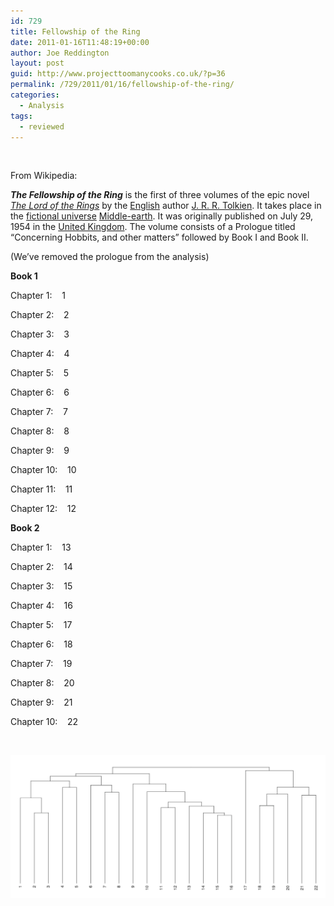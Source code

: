 ```yaml
---
id: 729
title: Fellowship of the Ring
date: 2011-01-16T11:48:19+00:00
author: Joe Reddington
layout: post
guid: http://www.projecttoomanycooks.co.uk/?p=36
permalink: /729/2011/01/16/fellowship-of-the-ring/
categories:
  - Analysis
tags:
  - reviewed
---
```

&nbsp;

From Wikipedia:

_**The Fellowship of the Ring**_ is the first of three volumes of the epic novel _[The Lord of the Rings](http://en.wikipedia.org/wiki/The_Lord_of_the_Rings "The Lord of the Rings")_ by the [English](http://en.wikipedia.org/wiki/England "England") author [J. R. R. Tolkien](http://en.wikipedia.org/wiki/J._R._R._Tolkien "J. R. R. Tolkien"). It takes place in the [fictional universe](http://en.wikipedia.org/wiki/Fictional_universe "Fictional universe") [Middle-earth](http://en.wikipedia.org/wiki/Middle-earth "Middle-earth"). It was originally published on July 29, 1954 in the [United Kingdom](http://en.wikipedia.org/wiki/United_Kingdom "United Kingdom"). The volume consists of a Prologue titled &#8220;Concerning Hobbits, and other matters&#8221; followed by Book I and Book II.

(We&#8217;ve removed the prologue from the analysis)

**Book 1** 
  
Chapter 1:    1
  
Chapter 2:    2
  
Chapter 3:    3
  
Chapter 4:    4
  
Chapter 5:    5
  
Chapter 6:    6
  
Chapter 7:    7
  
Chapter 8:    8
  
Chapter 9:    9
  
Chapter 10:    10
  
Chapter 11:    11
  
Chapter 12:    12
  
**Book 2** 
  
Chapter 1:    13
  
Chapter 2:    14
  
Chapter 3:    15
  
Chapter 4:    16
  
Chapter 5:    17
  
Chapter 6:    18
  
Chapter 7:    19
  
Chapter 8:    20
  
Chapter 9:    21
  
Chapter 10:    22

&nbsp;

![Alt text](/assets/uploads/2011/01/Screenshot-2019-02-18-11.29.44.png)
